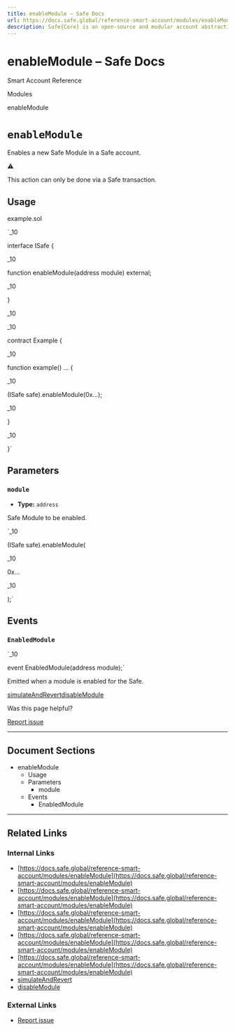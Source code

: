```yaml
---
title: enableModule – Safe Docs
url: https://docs.safe.global/reference-smart-account/modules/enableModule
description: Safe{Core} is an open-source and modular account abstraction stack. Learn about its features and how to use it.
---
```


# enableModule – Safe Docs

Smart Account Reference

Modules

enableModule

# `enableModule`

Enables a new Safe Module in a Safe account.

⚠️

This action can only be done via a Safe transaction.

## Usage



example.sol

`_10

interface ISafe {

_10

function enableModule(address module) external;

_10

}

_10

_10

contract Example {

_10

function example() ... {

_10

(ISafe safe).enableModule(0x...);

_10

}

_10

}`

## Parameters

### `module`

- **Type:** `address`

Safe Module to be enabled.

`_10

(ISafe safe).enableModule(

_10

0x...

_10

);`

## Events

### `EnabledModule`

`_10

event EnabledModule(address module);`

Emitted when a module is enabled for the Safe.

[simulateAndRevert](/reference-smart-account/transactions/simulateAndRevert "simulateAndRevert")[disableModule](/reference-smart-account/modules/disableModule "disableModule")

Was this page helpful?

[Report issue](https://github.com/safe-global/safe-docs/issues/new?assignees=&labels=nextra-feedback&projects=&template=nextra-feedback.yml&title=%5BFeedback%5D+)

---

## Document Sections

- enableModule
  - Usage
  - Parameters
    - module
  - Events
    - EnabledModule

---

## Related Links

### Internal Links

- [https://docs.safe.global/reference-smart-account/modules/enableModule](https://docs.safe.global/reference-smart-account/modules/enableModule)
- [https://docs.safe.global/reference-smart-account/modules/enableModule](https://docs.safe.global/reference-smart-account/modules/enableModule)
- [https://docs.safe.global/reference-smart-account/modules/enableModule](https://docs.safe.global/reference-smart-account/modules/enableModule)
- [https://docs.safe.global/reference-smart-account/modules/enableModule](https://docs.safe.global/reference-smart-account/modules/enableModule)
- [https://docs.safe.global/reference-smart-account/modules/enableModule](https://docs.safe.global/reference-smart-account/modules/enableModule)
- [simulateAndRevert](https://docs.safe.global/reference-smart-account/transactions/simulateAndRevert)
- [disableModule](https://docs.safe.global/reference-smart-account/modules/disableModule)

### External Links

- [Report issue](https://github.com/safe-global/safe-docs/issues/new?assignees=&labels=nextra-feedback&projects=&template=nextra-feedback.yml&title=%5BFeedback%5D+)
